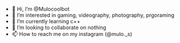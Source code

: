 - 👋 Hi, I’m @Mulocoolbot
- 👀 I’m interested in gaming, videography, photography, prgoraming
- 🌱 I’m currently learning c++
- 💞️ I’m looking to collaborate on nothing
- 📫 How to reach me on my instagram (@mulo._s)

<!---
Mulocoolbot/Mulocoolbot is a ✨ special ✨ repository because its `README.md` (this file) appears on your GitHub profile.
You can click the Preview link to take a look at your changes.
--->
